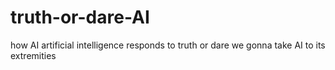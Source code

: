 # truth-or-dare-AI
how AI artificial intelligence responds to truth or dare
we gonna take AI to its extremities
